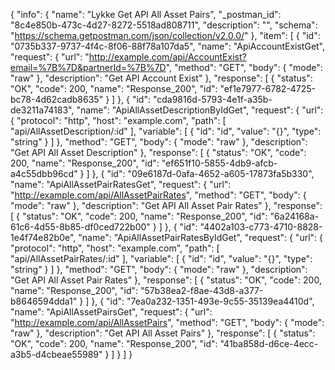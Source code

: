 {
  "info": {
    "name": "Lykke Get API All Asset Pairs",
    "_postman_id": "8c4e850b-473c-4d27-8272-5518ad808711",
    "description": "",
    "schema": "https://schema.getpostman.com/json/collection/v2.0.0/"
  },
  "item": [
    {
      "id": "0735b337-9737-4f4c-8f06-88f78a107da5",
      "name": "ApiAccountExistGet",
      "request": {
        "url": "http://example.com/api/AccountExist?email=%7B%7D&partnerId=%7B%7D",
        "method": "GET",
        "body": {
          "mode": "raw"
        },
        "description": "Get API Account Exist"
      },
      "response": [
        {
          "status": "OK",
          "code": 200,
          "name": "Response_200",
          "id": "ef1e7977-6782-4725-bc78-4d62cadb8635"
        }
      ]
    },
    {
      "id": "cda9816d-5793-4e1f-a35b-de3211a74183",
      "name": "ApiAllAssetDescriptionByIdGet",
      "request": {
        "url": {
          "protocol": "http",
          "host": "example.com",
          "path": [
            "api/AllAssetDescription/:id"
          ],
          "variable": [
            {
              "id": "id",
              "value": "{}",
              "type": "string"
            }
          ]
        },
        "method": "GET",
        "body": {
          "mode": "raw"
        },
        "description": "Get API All Asset Description"
      },
      "response": [
        {
          "status": "OK",
          "code": 200,
          "name": "Response_200",
          "id": "ef651f10-5855-4db9-afcb-a4c55dbb96cd"
        }
      ]
    },
    {
      "id": "09e6187d-0afa-4652-a605-17873fa5b330",
      "name": "ApiAllAssetPairRatesGet",
      "request": {
        "url": "http://example.com/api/AllAssetPairRates",
        "method": "GET",
        "body": {
          "mode": "raw"
        },
        "description": "Get API All Asset Pair Rates"
      },
      "response": [
        {
          "status": "OK",
          "code": 200,
          "name": "Response_200",
          "id": "6a24168a-61c6-4d55-8b85-df0ced722b00"
        }
      ]
    },
    {
      "id": "4402a103-c773-4710-8828-1e4f74e82b0e",
      "name": "ApiAllAssetPairRatesByIdGet",
      "request": {
        "url": {
          "protocol": "http",
          "host": "example.com",
          "path": [
            "api/AllAssetPairRates/:id"
          ],
          "variable": [
            {
              "id": "id",
              "value": "{}",
              "type": "string"
            }
          ]
        },
        "method": "GET",
        "body": {
          "mode": "raw"
        },
        "description": "Get API All Asset Pair Rates"
      },
      "response": [
        {
          "status": "OK",
          "code": 200,
          "name": "Response_200",
          "id": "57b38ea2-f8ae-43d8-a377-b8646594dda1"
        }
      ]
    },
    {
      "id": "7ea0a232-1351-493e-9c55-35139ea4410d",
      "name": "ApiAllAssetPairsGet",
      "request": {
        "url": "http://example.com/api/AllAssetPairs",
        "method": "GET",
        "body": {
          "mode": "raw"
        },
        "description": "Get API All Asset Pairs"
      },
      "response": [
        {
          "status": "OK",
          "code": 200,
          "name": "Response_200",
          "id": "41ba858d-d6ce-4ecc-a3b5-d4cbeae55989"
        }
      ]
    }
  ]
}